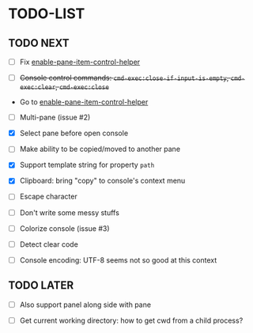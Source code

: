 
# TODO-LIST

## TODO NEXT

 - [ ] Fix [enable-pane-item-control-helper](https://github.com/ksxatompackages/enable-pane-item-control-helper.git)

 - [ ] ~~Console control commands: `cmd-exec:close-if-input-is-empty`, `cmd-exec:clear`, `cmd-exec:close`~~
  - Go to [enable-pane-item-control-helper](https://atom.io/packages/enable-pane-item-control-helper)

 - [ ] Multi-pane (issue #2)
  - [X] Select pane before open console
  - [ ] Make ability to be copied/moved to another pane

 - [X] Support template string for property `path`

 - [X] Clipboard: bring "copy" to console's context menu

 - [ ] Escape character
  - [ ] Don't write some messy stuffs
  - [ ] Colorize console (issue #3)
  - [ ] Detect clear code

 - [ ] Console encoding: UTF-8 seems not so good at this context

## TODO LATER

 - [ ] Also support panel along side with pane

 - [ ] Get current working directory: how to get cwd from a child process?
